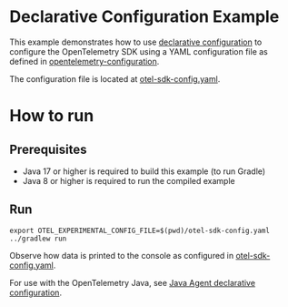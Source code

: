 # Declarative Configuration Example

This example demonstrates how to use [declarative configuration](https://opentelemetry.io/docs/specs/otel/configuration/#declarative-configuration) to configure the OpenTelemetry SDK using a YAML configuration file as defined in [opentelemetry-configuration](https://github.com/open-telemetry/opentelemetry-configuration).

The configuration file is located at [otel-sdk-config.yaml](./otel-sdk-config.yaml).

# How to run

## Prerequisites

* Java 17 or higher is required to build this example (to run Gradle)
* Java 8 or higher is required to run the compiled example

## Run

```shell script
export OTEL_EXPERIMENTAL_CONFIG_FILE=$(pwd)/otel-sdk-config.yaml
../gradlew run
```

Observe how data is printed to the console as configured in [otel-sdk-config.yaml](./otel-sdk-config.yaml).

For use with the OpenTelemetry Java, see [Java Agent declarative configuration](../javaagent/README.md#declarative-configuration).
